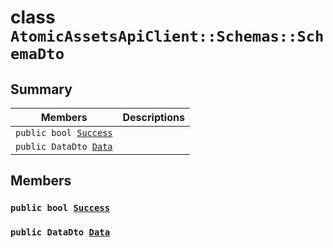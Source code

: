 # class `AtomicAssetsApiClient::Schemas::SchemaDto` 

## Summary

 Members                        | Descriptions                                
--------------------------------|---------------------------------------------
`public bool `[`Success`](#class_atomic_assets_api_client_1_1_schemas_1_1_schema_dto_1a506fb037fbb6bfe8f254c021a2c3cfac) | 
`public DataDto `[`Data`](#class_atomic_assets_api_client_1_1_schemas_1_1_schema_dto_1a65c0779654774581967081cf3136bd84) | 

## Members

### `public bool `[`Success`](#class_atomic_assets_api_client_1_1_schemas_1_1_schema_dto_1a506fb037fbb6bfe8f254c021a2c3cfac) 

### `public DataDto `[`Data`](#class_atomic_assets_api_client_1_1_schemas_1_1_schema_dto_1a65c0779654774581967081cf3136bd84) 

